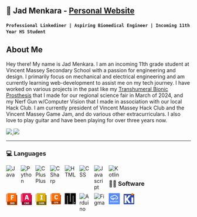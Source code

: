 ## 🤖 Jad Menkara - <a href ="https://jadmenkara-portfolio.notion.site/Jad-Menkara-Portfolio-4b2372d1734249438a65f4aeb9cccb9f?pvs=4">Personal Website</a>

**`Professional Linkediner | Aspiring Biomedical Engineer | Incoming 11th Year HS Student`**
<!--
**Toyotra/Toyotra** is a ✨ _special_ ✨ repository because its `README.md` (this file) appears on your GitHub profile.

Here are some ideas to get you started:

- 🔭 I’m currently working on ...
- 🌱 I’m currently learning ...
- 👯 I’m looking to collaborate on ...
- 🤔 I’m looking for help with ...
- 💬 Ask me about ...
- 📫 How to reach me: ...
- 😄 Pronouns: ...
- ⚡ Fun fact: ...
-->

<h2>About Me</h2>
<p>Hey there! My name is Jad Menkara. I am an incoming 11th grade student at Vincent Massey Secondary School with a passion for engineering and design. I primarily focus on mechanical and electrical engineering and am currently learning web-development to assist me on my tech journey. I have worked on various projects in the past like my <a href ="https://www.linkedin.com/posts/dorothy-zheng07_this-weekend-jad-menkara-and-i-competed-in-activity-7177809048770150400-L_4d?utm_source=share&utm_medium=member_desktop">Transhumeral Bionic Prosthesis</a> that I made for our regional science fair in March of 2024, and my Nerf Gun w/Computer Vision that I made in association with our local Hack Club. I am currently president of Vincent Massey Hack Club and the Vincent Massey Game Jam, and do various other extracurriculars. I also love to play guitar and have been playing for over three years now.</p>



<a  href="https://www.linkedin.com/in/jad-menkara-1593942aa/">
    <img src="https://img.shields.io/badge/linkedin-%230077B5.svg?&style=for-the-badge&logo=linkedin&logoColor=white" />
</a>
<a  href="mailto:jadmenkara@gmail.com">
    <img src="https://img.shields.io/badge/jadmenkara@gmail.com-%23D2042D.svg?&style=for-the-badge&logo=gmail&logoColor=white" />
</a>



<br/>

---
### 💻 Languages

<img align="left" alt="Java" width="30px" style="padding-right:10px;" src="https://cdn.jsdelivr.net/gh/devicons/devicon/icons/java/java-original.svg"/>
<img align="left" alt="Python" width="30px" style="padding-right:10px;" src="https://cdn.jsdelivr.net/gh/devicons/devicon@latest/icons/python/python-original.svg" />
<img align="left" alt="CPlusPlus" width="30px" style="padding-right:10px;" src="https://cdn.jsdelivr.net/gh/devicons/devicon@latest/icons/cplusplus/cplusplus-original.svg" />
<img align="left" alt="CSharp" width="30px" style="padding-right:10px;" src="https://cdn.jsdelivr.net/gh/devicons/devicon@latest/icons/csharp/csharp-original.svg" />
<img align="left" alt="HTML" width="30px" style="padding-right:10px;" src="https://cdn.jsdelivr.net/gh/devicons/devicon@latest/icons/html5/html5-original.svg" />
<img align="left" alt="CSS" width="30px" style="padding-right:10px;" src="https://cdn.jsdelivr.net/gh/devicons/devicon@latest/icons/css3/css3-original.svg" />
<img align="left" alt="Javascript" width="30px" style="padding-right:10px;" src="https://cdn.jsdelivr.net/gh/devicons/devicon@latest/icons/javascript/javascript-original.svg" />
<img align="left" alt="Kotlin" width="30px" style="padding-right:10px;" src="https://cdn.jsdelivr.net/gh/devicons/devicon@latest/icons/kotlin/kotlin-original.svg" />

<br/>

### 👨‍💻 Software
<!--cura logo.png-->
<img align="left" alt="Fusion 360" width="30px" style="padding-right:10px;" src="icons/autodesk-fusion-360-logo-7F72A76397-seeklogo.com.png" />
<img align="left" alt="Autocad" width="30px" style="padding-right:10px;" src="icons/autocad-logo-69326D7728-seeklogo.com.png" />
<img align="left" alt="Invemtor" width="30px" style="padding-right:10px;" src="icons/autodesk-inventor-cam-product-icon.svg" />
<img align="left" alt="Autodesk CFD" width="30px" style="padding-right:10px;"  src="icons/1_autodesk-cfd-product-icon-128@2x.png" />
<img align="left" alt="MicroPython" width="30px" style="padding-right:10px;"  src="icons/MicroPython_new_logo.svg.png" />


<img align="left" alt="Arduino" width="30px" style="padding-right:10px;" src="https://cdn.jsdelivr.net/gh/devicons/devicon@latest/icons/arduino/arduino-original.svg" />
<img align="left" alt="Figma" width="30px" style="padding-right:10px;" src="https://cdn.jsdelivr.net/gh/devicons/devicon@latest/icons/figma/figma-original.svg" />
<img align="left" alt="MicroPython" width="30px" style="padding-right:10px;"  src="icons/easyeda-thumbnail.png" />
<img align="left" alt="MicroPython" width="30px" style="padding-right:10px;"  src="icons/3374914.png" />

